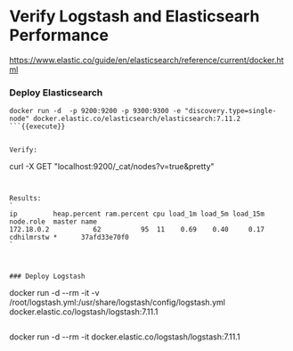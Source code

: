 # Verify Logstash and Elasticsearh Performance


https://www.elastic.co/guide/en/elasticsearch/reference/current/docker.html



### Deploy Elasticsearch
```
docker run -d  -p 9200:9200 -p 9300:9300 -e "discovery.type=single-node" docker.elastic.co/elasticsearch/elasticsearch:7.11.2
```{{execute}}


Verify:
```
curl -X GET "localhost:9200/_cat/nodes?v=true&pretty"
```{{execute}}


Results:
`
ip         heap.percent ram.percent cpu load_1m load_5m load_15m node.role  master name
172.18.0.2           62          95  11    0.69    0.40     0.17 cdhilmrstw *      37afd33e70f0
`



### Deploy Logstash

```
docker run -d  --rm -it -v /root/logstash.yml:/usr/share/logstash/config/logstash.yml docker.elastic.co/logstash/logstash:7.11.1
```{{execute}}

```
docker run -d  --rm -it docker.elastic.co/logstash/logstash:7.11.1
```{{execute}}

